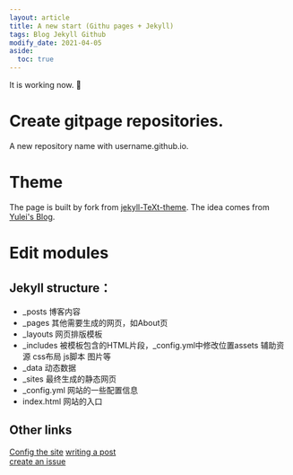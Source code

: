 ```yaml
---
layout: article
title: A new start (Githu pages + Jekyll)
tags: Blog Jekyll Github
modify_date: 2021-04-05
aside:
  toc: true
---
```


It is working now.  :ghost: 

# Create gitpage repositories.
A new repository name with username.github.io.

# Theme
The page is built by fork from [jekyll-TeXt-theme](https://github.com/kitian616/jekyll-TeXt-theme). The idea comes from [Yulei's Blog](https://yuleii.github.io/2020/06/09/build-blog-with-github-pages-and-jekyll.html).

# Edit modules
## Jekyll structure：
- _posts 博客内容
- _pages 其他需要生成的网页，如About页
- _layouts 网页排版模板
- _includes 被模板包含的HTML片段，_config.yml中修改位置assets 辅助资源 css布局 js脚本 图片等
- _data 动态数据
- _sites 最终生成的静态网页
- _config.yml 网站的一些配置信息
- index.html 网站的入口

## Other links
[Config the site](https://tianqi.name/jekyll-TeXt-theme/docs/en/configuration) 
[writing a post](https://tianqi.name/jekyll-TeXt-theme/docs/en/writing-posts)  
[create an issue](https://github.com/kitian616/jekyll-TeXt-theme/issues) 




